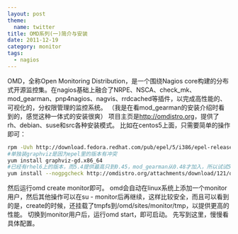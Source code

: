 ```yaml
---
layout: post
theme:
  name: twitter
title: OMD系列(一)简介与安装
date: 2011-12-19
category: monitor
tags:
  - nagios
---
```


OMD，全称Open Monitoring Distribution，是一个围绕Nagios core构建的分布式开源监控集。在nagios基础上融合了NRPE、NSCA、check_mk、mod_gearman、pnp4nagios、nagvis、rrdcached等插件，以完成高性能的、可视化的，分权限管理的监控系统。
（我是在看mod_gearman的安装介绍时看到的，感觉这种一体式的安装很爽）
项目主页是<a href="http://omdistro.org" target="_blank">http://omdistro.org</a>，提供了rh、debian、suse和src各种安装模式。
比如在centos5上面，只需要简单的操作即可：

```bash
rpm -Uvh http://download.fedora.redhat.com/pub/epel/5/i386/epel-release-5-4.noarch.rpm
#单独装graphviz是因为epel里的版本有冲突
yum install graphviz-gd.x86_64
#已经有rhel6上的版本，而5.4提供最高只到0.45，mod_gearman从0.48才加入，所以试试5.5的，发现也没问题~~
yum install --nogpgcheck http://omdistro.org/attachments/download/121/omd-0.50-rh55-25.x86_64.rpm
```

然后运行omd create monitor即可。
omd会自动在linux系统上添加一个monitor用户，然后其他操作可以在su - monitor后再继续，这样比较安全，而且可以看到的是，create的时候，还挂载了tmpfs到/omd/sites/monitor/tmp，以提供更高的性能。
切换到monitor用户后，运行omd start，即可启动。
先写到这里，慢慢看具体配置。

